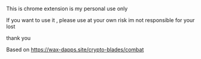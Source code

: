 This is chrome extension is my personal use only

If you want to use it ,
please use at your own risk
im not responsible for your lost

thank you

Based on https://wax-dapps.site/crypto-blades/combat


